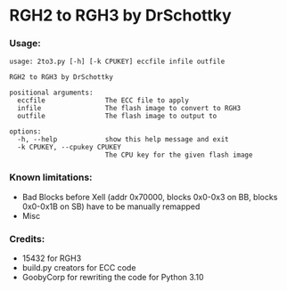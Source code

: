 # RGH2 to RGH3 by DrSchottky

### Usage:
```
usage: 2to3.py [-h] [-k CPUKEY] eccfile infile outfile

RGH2 to RGH3 by DrSchottky

positional arguments:
  eccfile               The ECC file to apply
  infile                The flash image to convert to RGH3
  outfile               The flash image to output to

options:
  -h, --help            show this help message and exit
  -k CPUKEY, --cpukey CPUKEY
                        The CPU key for the given flash image
```

### Known limitations:
- Bad Blocks before Xell (addr 0x70000, blocks 0x0-0x3 on BB, blocks 0x0-0x1B on SB) have to be manually remapped
- Misc


### Credits:
- 15432 for RGH3
- build.py creators for ECC code
- GoobyCorp for rewriting the code for Python 3.10